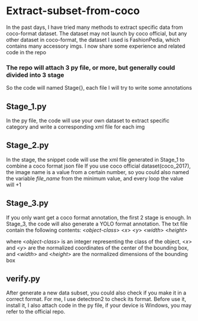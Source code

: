 # Extract-subset-from-coco
In the past days, I have tried many methods to extract specific data from coco-format dataset. The dataset may not launch by coco official, but any other dataset in coco-format, the dataset I used is FashionPedia, which contains many accessory imgs.
I now share some experience and related code in the repo

### The repo will attach 3 py file, or more, but generally could divided into 3 stage
So the code will named Stage{}, each file I will try to write some annotations

## Stage_1.py
In the py file, the code will use your own dataset to extract specific category and write a corresponding xml file for each img

## Stage_2.py
In the stage, the snippet code will use the xml file generated in Stage_1 to combine a coco format json file
If you use coco official dataset(coco_2017), the image name is a value from a certain number, so you could also named the variable  *file_name*  from the minimum value, and every loop the value will +1

## Stage_3.py
If you only want get a coco format annotation, the first 2 stage is enough. In Stage_3, the code will also generate a YOLO format annotation. The txt file contain the following contents:   <*object-class*>  <*x*>  <*y*>  <*width*>  <*height*> 

where <*object-class*> is an integer representing the class of the object, <*x*> and <*y*> are the normalized coordinates of the center of the bounding box, and <*width*> and <*height*>  are the normalized dimensions of the bounding box

## verify.py
After generate a new data subset, you could also check if you make it in a correct format. For me, I use detectron2 to check its format.
Before use it, install it, I also attach code in the py file, if your device is Windows, you may refer to the official repo.
